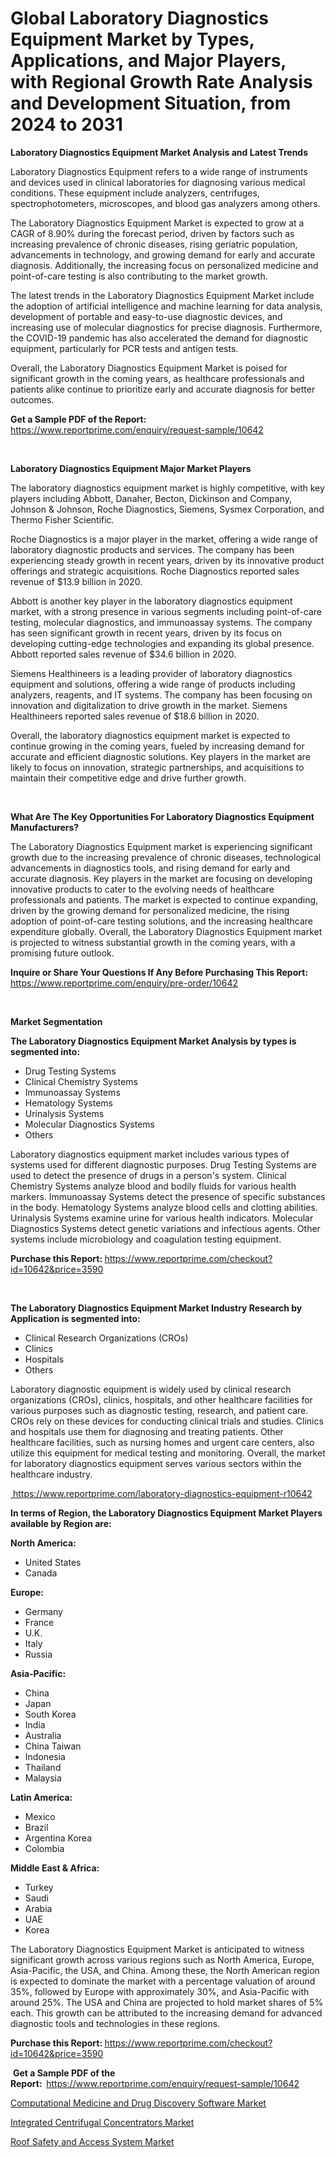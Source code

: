<p><h1>Global Laboratory Diagnostics Equipment Market by Types, Applications, and Major Players, with Regional Growth Rate Analysis and Development Situation, from 2024 to 2031</h1></p><p><strong>Laboratory Diagnostics Equipment Market Analysis and Latest Trends</strong></p>
<p><p>Laboratory Diagnostics Equipment refers to a wide range of instruments and devices used in clinical laboratories for diagnosing various medical conditions. These equipment include analyzers, centrifuges, spectrophotometers, microscopes, and blood gas analyzers among others.</p><p>The Laboratory Diagnostics Equipment Market is expected to grow at a CAGR of 8.90% during the forecast period, driven by factors such as increasing prevalence of chronic diseases, rising geriatric population, advancements in technology, and growing demand for early and accurate diagnosis. Additionally, the increasing focus on personalized medicine and point-of-care testing is also contributing to the market growth.</p><p>The latest trends in the Laboratory Diagnostics Equipment Market include the adoption of artificial intelligence and machine learning for data analysis, development of portable and easy-to-use diagnostic devices, and increasing use of molecular diagnostics for precise diagnosis. Furthermore, the COVID-19 pandemic has also accelerated the demand for diagnostic equipment, particularly for PCR tests and antigen tests.</p><p>Overall, the Laboratory Diagnostics Equipment Market is poised for significant growth in the coming years, as healthcare professionals and patients alike continue to prioritize early and accurate diagnosis for better outcomes.</p></p>
<p><strong>Get a Sample PDF of the Report:&nbsp;</strong> <a href="https://www.reportprime.com/enquiry/request-sample/10642">https://www.reportprime.com/enquiry/request-sample/10642</a></p>
<p>&nbsp;</p>
<p><strong>Laboratory Diagnostics Equipment Major Market Players</strong></p>
<p><p>The laboratory diagnostics equipment market is highly competitive, with key players including Abbott, Danaher, Becton, Dickinson and Company, Johnson & Johnson, Roche Diagnostics, Siemens, Sysmex Corporation, and Thermo Fisher Scientific.</p><p>Roche Diagnostics is a major player in the market, offering a wide range of laboratory diagnostic products and services. The company has been experiencing steady growth in recent years, driven by its innovative product offerings and strategic acquisitions. Roche Diagnostics reported sales revenue of $13.9 billion in 2020.</p><p>Abbott is another key player in the laboratory diagnostics equipment market, with a strong presence in various segments including point-of-care testing, molecular diagnostics, and immunoassay systems. The company has seen significant growth in recent years, driven by its focus on developing cutting-edge technologies and expanding its global presence. Abbott reported sales revenue of $34.6 billion in 2020.</p><p>Siemens Healthineers is a leading provider of laboratory diagnostics equipment and solutions, offering a wide range of products including analyzers, reagents, and IT systems. The company has been focusing on innovation and digitalization to drive growth in the market. Siemens Healthineers reported sales revenue of $18.6 billion in 2020.</p><p>Overall, the laboratory diagnostics equipment market is expected to continue growing in the coming years, fueled by increasing demand for accurate and efficient diagnostic solutions. Key players in the market are likely to focus on innovation, strategic partnerships, and acquisitions to maintain their competitive edge and drive further growth.</p></p>
<p>&nbsp;</p>
<p><strong>What Are The Key Opportunities For Laboratory Diagnostics Equipment Manufacturers?</strong></p>
<p><p>The Laboratory Diagnostics Equipment market is experiencing significant growth due to the increasing prevalence of chronic diseases, technological advancements in diagnostics tools, and rising demand for early and accurate diagnosis. Key players in the market are focusing on developing innovative products to cater to the evolving needs of healthcare professionals and patients. The market is expected to continue expanding, driven by the growing demand for personalized medicine, the rising adoption of point-of-care testing solutions, and the increasing healthcare expenditure globally. Overall, the Laboratory Diagnostics Equipment market is projected to witness substantial growth in the coming years, with a promising future outlook.</p></p>
<p><strong>Inquire or Share Your Questions If Any Before Purchasing This Report:</strong> <a href="https://www.reportprime.com/enquiry/pre-order/10642">https://www.reportprime.com/enquiry/pre-order/10642</a></p>
<p>&nbsp;</p>
<p><strong>Market Segmentation</strong></p>
<p><strong>The Laboratory Diagnostics Equipment Market Analysis by types is segmented into:</strong></p>
<p><ul><li>Drug Testing Systems</li><li>Clinical Chemistry Systems</li><li>Immunoassay Systems</li><li>Hematology Systems</li><li>Urinalysis Systems</li><li>Molecular Diagnostics Systems</li><li>Others</li></ul></p>
<p><p>Laboratory diagnostics equipment market includes various types of systems used for different diagnostic purposes. Drug Testing Systems are used to detect the presence of drugs in a person's system. Clinical Chemistry Systems analyze blood and bodily fluids for various health markers. Immunoassay Systems detect the presence of specific substances in the body. Hematology Systems analyze blood cells and clotting abilities. Urinalysis Systems examine urine for various health indicators. Molecular Diagnostics Systems detect genetic variations and infectious agents. Other systems include microbiology and coagulation testing equipment.</p></p>
<p><strong>Purchase this Report:&nbsp;</strong><a href="https://www.reportprime.com/checkout?id=10642&price=3590">https://www.reportprime.com/checkout?id=10642&price=3590</a></p>
<p>&nbsp;</p>
<p><strong>The Laboratory Diagnostics Equipment Market Industry Research by Application is segmented into:</strong></p>
<p><ul><li>Clinical Research Organizations (CROs)</li><li>Clinics</li><li>Hospitals</li><li>Others</li></ul></p>
<p><p>Laboratory diagnostic equipment is widely used by clinical research organizations (CROs), clinics, hospitals, and other healthcare facilities for various purposes such as diagnostic testing, research, and patient care. CROs rely on these devices for conducting clinical trials and studies. Clinics and hospitals use them for diagnosing and treating patients. Other healthcare facilities, such as nursing homes and urgent care centers, also utilize this equipment for medical testing and monitoring. Overall, the market for laboratory diagnostics equipment serves various sectors within the healthcare industry.</p></p>
<p><a href="https://www.reportprime.com/laboratory-diagnostics-equipment-r10642">&nbsp;https://www.reportprime.com/laboratory-diagnostics-equipment-r10642</a></p>
<p><strong>In terms of Region, the Laboratory Diagnostics Equipment Market Players available by Region are:</strong></p>
<p>
    <p> <strong> North America: </strong>
        <ul>
            <li>United States</li>
            <li>Canada</li>
        </ul>
        </p> 
    <p> <strong> Europe: </strong>
        <ul>
            <li>Germany</li>
            <li>France</li>
            <li>U.K.</li>
            <li>Italy</li>
            <li>Russia</li>
        </ul>
        </p> 
    <p> <strong> Asia-Pacific: </strong>
        <ul>
            <li>China</li>
            <li>Japan</li>
            <li>South Korea</li>
            <li>India</li>
            <li>Australia</li>
            <li>China Taiwan</li>
            <li>Indonesia</li>
            <li>Thailand</li>
            <li>Malaysia</li>
        </ul>
        </p> 
    <p> <strong> Latin America: </strong>
        <ul>
            <li>Mexico</li>
            <li>Brazil</li>
            <li>Argentina Korea</li>
            <li>Colombia</li>
        </ul>
        </p> 
    <p> <strong> Middle East & Africa: </strong>
        <ul>
            <li>Turkey</li>
            <li>Saudi</li>
            <li>Arabia</li>
            <li>UAE</li>
            <li>Korea</li>
        </ul>
    </p>
    </p>
<p><p>The Laboratory Diagnostics Equipment Market is anticipated to witness significant growth across various regions such as North America, Europe, Asia-Pacific, the USA, and China. Among these, the North American region is expected to dominate the market with a percentage valuation of around 35%, followed by Europe with approximately 30%, and Asia-Pacific with around 25%. The USA and China are projected to hold market shares of 5% each. This growth can be attributed to the increasing demand for advanced diagnostic tools and technologies in these regions.</p></p>
<p><strong>Purchase this Report: </strong><a href="https://www.reportprime.com/checkout?id=10642&price=3590">https://www.reportprime.com/checkout?id=10642&price=3590</a></p>
<p>&nbsp;<strong>Get a Sample PDF of the Report:&nbsp;&nbsp;</strong><a href="https://www.reportprime.com/enquiry/request-sample/10642">https://www.reportprime.com/enquiry/request-sample/10642</a></p>
<p><strong></strong></p>
<p><p><a href="https://view.publitas.com/reportprime-1/computational-medicine-and-drug-discovery-software-market-growth-outlook-from-2024-to-2031-and-it-is-projecting-at-7-cagr-with-markets-trends-analysis-by-application-regional-outlook-and-revenue/">Computational Medicine and Drug Discovery Software Market</a></p><p><a href="https://github.com/Krdamani25/Market-Research-Report-List-1/blob/main/integrated-centrifugal-concentrators-market.md">Integrated Centrifugal Concentrators Market</a></p><p><a href="https://view.publitas.com/reportprime-1/global-roof-safety-and-access-system-market-exploring-market-share-market-trends-and-future-growth/">Roof Safety and Access System Market</a></p></p>